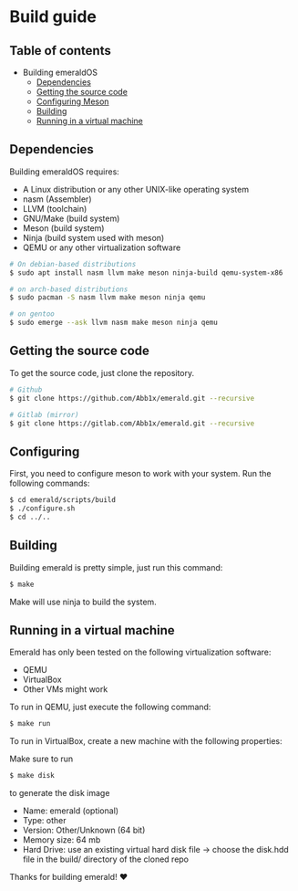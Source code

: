 # Build guide

## Table of contents
- Building emeraldOS
    -   [Dependencies](#dependencies)
    -   [Getting the source code](#getting-the-source-code)
	-   [Configuring Meson](#configuring)
    -   [Building](#building)
    -   [Running in a virtual machine](#running-in-a-virtual-machine)



## Dependencies

Building emeraldOS requires:

- A Linux distribution or any other UNIX-like operating system
- nasm (Assembler)
- LLVM (toolchain)
- GNU/Make (build system)
- Meson (build system)
- Ninja (build system used with meson)
- QEMU or any other virtualization software

```sh
# On debian-based distributions
$ sudo apt install nasm llvm make meson ninja-build qemu-system-x86 
```

```sh
# on arch-based distributions
$ sudo pacman -S nasm llvm make meson ninja qemu
```

```sh
# on gentoo
$ sudo emerge --ask llvm nasm make meson ninja qemu
```

## Getting the source code

To get the source code, just clone the repository.

```sh
# Github
$ git clone https://github.com/Abb1x/emerald.git --recursive
```
```sh
# Gitlab (mirror)
$ git clone https://gitlab.com/Abb1x/emerald.git --recursive
```

## Configuring
First, you need to configure meson to work with your system. Run the following commands:

```sh
$ cd emerald/scripts/build
$ ./configure.sh
$ cd ../..
```
## Building 

Building emerald is pretty simple, just run this command:

```sh
$ make
```

Make will use ninja to build the system.
## Running in a virtual machine

Emerald has only been tested on the following virtualization software:
- QEMU
- VirtualBox
- Other VMs might work

To run in QEMU, just execute the following command:

```sh
$ make run
```

To run in VirtualBox, create a new machine with the following properties:

Make sure to run 
```sh
$ make disk
```
to generate the disk image

- Name: emerald (optional)
- Type: other
- Version: Other/Unknown (64 bit)
- Memory size: 64 mb 
- Hard Drive: use an existing virtual hard disk file -> choose the disk.hdd file in the build/ directory of the cloned repo

Thanks for building emerald! :heart:
